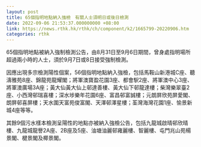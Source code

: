```yaml
---
layout: post
title: 65個指明地點納入強檢　有關人士須明日或後日檢測
date: 2022-09-06 21:53:37.000000000 +08:00
link: https://news.rthk.hk/rthk/ch/component/k2/1665799-20220906.htm
categories: rthk
---
```


65個指明地點被納入強制檢測公告，由8月31日至9月6日期間，曾身處指明場所超過兩小時的人士，須於9月7日或8日接受強制檢測。

因應出現多宗檢測陽性個案，56個指明地點納入強檢，包括馬鞍山新港城C座、聽濤雅苑8座、錦龍苑龍耀閣；將軍澳寶盈花園3座、都會駅2座、將軍澳中心3座、將軍澳廣場3A座；黃大仙黃大仙上邨達善樓、黃大仙下邨龍達樓；柴灣樂翠臺2座、小西灣邨瑞喜樓；深水埗樂年花園6座、富昌邨富誠樓；元朗屏欣苑屏愛閣、朗屏邨喜屏樓；天水圍天富苑俊富閣、天澤邨澤星樓；荃灣海灣花園1座、愉景新城4座等等。

其餘9個污水樣本檢測呈陽性的地點亦被納入強檢公告，包括九龍城啟晴邨欣晴樓、九龍城龍譽2A座、2B座及5座、油塘油麗邨雍麗樓、智麗樓、屯門兆山苑楊景閣、楗景閣及椰景閣。
